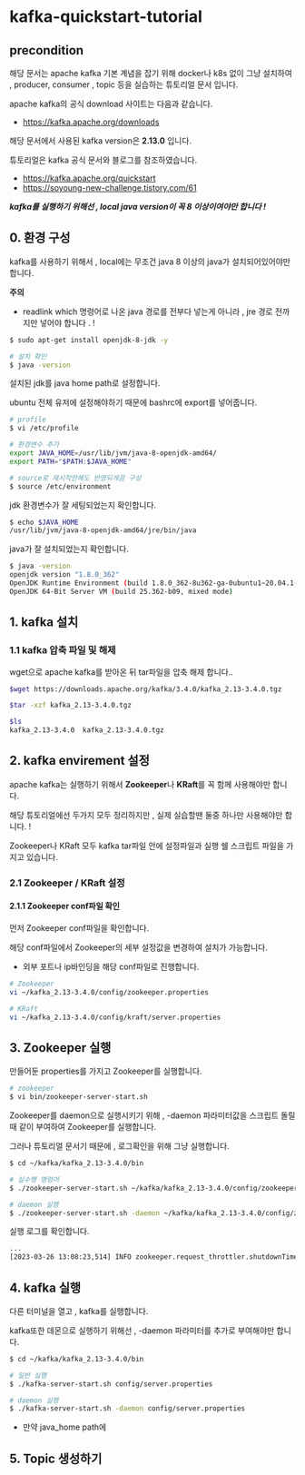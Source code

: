 # kafka-quickstart-tutorial
## **precondition**
해당 문서는 apache kafka 기본 계념을 잡기 위해 docker나 k8s 없이 그냥 설치하여 , producer, consumer , topic 등을 실습하는 튜토리얼 문서 입니다.

apache kafka의 공식 download 사이트는 다음과 같습니다.
- https://kafka.apache.org/downloads

해당 문서에서 사용된 kafka version은 **2.13.0** 입니다.

튜토리얼은 kafka 공식 문서와 블로그를 참조하였습니다.
- https://kafka.apache.org/quickstart
- https://soyoung-new-challenge.tistory.com/61

***kafka를 실행하기 위해선 , local java version이 꼭 8 이상이여야만 합니다 !***

## 0. 환경 구성
kafka를 사용하기 위해서 , local에는 무조건 java 8 이상의 java가 설치되어있어야만 합니다.

**주의**
-  readlink which 명령어로 나온 java 경로를 전부다 넣는게 아니라 , jre 경로 전까지만 넣어야 합니다 . !

```bash
$ sudo apt-get install openjdk-8-jdk -y

# 설치 확인
$ java -version
```

설치된 jdk를 java home path로 설정합니다.

ubuntu 전체 유저에 설정해야하기 때문에 bashrc에 export를 넣어줍니다.

```bash
# profile
$ vi /etc/profile

# 환경변수 추가
export JAVA_HOME=/usr/lib/jvm/java-8-openjdk-amd64/
export PATH="$PATH:$JAVA_HOME"

# source로 재시작안해도 반영되게끔 구성
$ source /etc/environment
```

jdk 환경변수가 잘 세팅되었는지 확인합니다.
```bash
$ echo $JAVA_HOME
/usr/lib/jvm/java-8-openjdk-amd64/jre/bin/java
```

java가 잘 설치되었는지 확인합니다.
```bash
$ java -version
openjdk version "1.8.0_362"
OpenJDK Runtime Environment (build 1.8.0_362-8u362-ga-0ubuntu1~20.04.1-b09)
OpenJDK 64-Bit Server VM (build 25.362-b09, mixed mode)
```

## 1. kafka 설치
### 1.1 kafka 압축 파일 및 해제
wget으로 apache kafka를 받아온 뒤 tar파일을 압축 해제 합니다..

```bash
$wget https://downloads.apache.org/kafka/3.4.0/kafka_2.13-3.4.0.tgz

$tar -xzf kafka_2.13-3.4.0.tgz 

$ls
kafka_2.13-3.4.0  kafka_2.13-3.4.0.tgz
```

## 2. kafka envirement 설정
apache kafka는 실행하기 위해서 **Zookeeper**나 **KRaft**를 꼭 함께 사용해야만 합니다.

해당 튜토리얼에선 두가지 모두 정리하지만 , 실제 실습할땐 둘중 하나만 사용해야만 합니다. !

Zookeeper나 KRaft 모두 kafka tar파일 안에 설정파일과 실행 쉘 스크립트 파일을 가지고 있습니다.
### 2.1 Zookeeper / KRaft 설정
#### 2.1.1 Zookeeper conf파일 확인
먼저 Zookeeper conf파일을 확인합니다.

해당 conf파일에서 Zookeeper의 세부 설정값을 변경하여 설치가 가능합니다.
- 외부 포트나 ip바인딩을 해당 conf파일로 진행합니다.
```bash
# Zookeeper
vi ~/kafka_2.13-3.4.0/config/zookeeper.properties

# KRaft
vi ~/kafka_2.13-3.4.0/config/kraft/server.properties
```

## 3. Zookeeper 실행
만들어둔 properties를 가지고 Zookeeper를 실행합니다.
```bash
# zookeeper
$ vi bin/zookeeper-server-start.sh
```

Zookeeper를 daemon으로 실행시키기 위해 , -daemon 파라미터값을 스크립트 돌릴 때 같이 부여하여 Zookeeper를 실행합니다.

그러나 튜토리얼 문서기 때문에 , 로그확인을 위해 그냥 실행합니다.
```bash
$ cd ~/kafka/kafka_2.13-3.4.0/bin

# 실수행 명령어
$ ./zookeeper-server-start.sh ~/kafka/kafka_2.13-3.4.0/config/zookeeper.properties

# daemon 실행
$ ./zookeeper-server-start.sh -daemon ~/kafka/kafka_2.13-3.4.0/config/zookeeper.properties
```

실행 로그를 확인합니다.
```bash
...
[2023-03-26 13:08:23,514] INFO zookeeper.request_throttler.shutdownTimeout = 10000 (org.apache.zookeeper.server.RequestThrottler)[2023-03-26 13:08:23,535] INFO Using checkIntervalMs=60000 maxPerMinute=10000 maxNeverUsedIntervalMs=0 (org.apache.zookeeper.server.ContainerManager)[2023-03-26 13:08:23,536] INFO ZooKeeper audit is disabled. (org.apache.zookeeper.audit.ZKAuditProvider)
```


## 4. kafka 실행
다른 터미널을 열고 , kafka를 실행합니다.

kafka또한 데몬으로 실행하기 위해선 , -daemon 파라미터를 추가로 부여해야만 합니다.
```bash
$ cd ~/kafka/kafka_2.13-3.4.0/bin

# 일반 실행
$ ./kafka-server-start.sh config/server.properties

# daemon 실행
$ ./kafka-server-start.sh -daemon config/server.properties
```
- 만약 java_home path에 

## 5. Topic 생성하기
